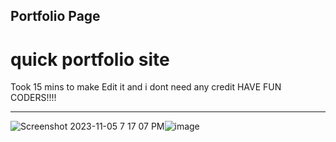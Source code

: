 ## Portfolio Page

# quick portfolio site 
Took 15 mins to make
Edit it and i dont need any credit HAVE FUN CODERS!!!!
___
<img src="https://user-images.githubusercontent.com/134459001/280571597-8f9a3e19-cf65-44b5-9648-2d72caccf1db.png" alt="Screenshot 2023-11-05 7 17 07 PM"/>![image](https://github.com/EeroTheDEV/Portfolio-Site/assets/134459001/a5e7bfee-0914-4dc5-8b10-ceb067aa1fd9)

